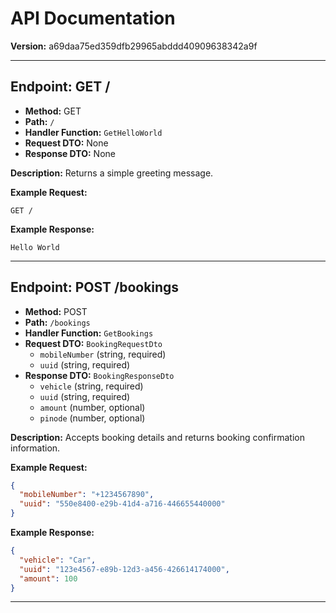 # API Documentation

**Version:** a69daa75ed359dfb29965abddd40909638342a9f

---

## Endpoint: GET /
- **Method:** GET
- **Path:** `/`
- **Handler Function:** `GetHelloWorld`
- **Request DTO:** None
- **Response DTO:** None

**Description:**
Returns a simple greeting message.

**Example Request:**
```
GET /
```

**Example Response:**
```
Hello World
```

---

## Endpoint: POST /bookings
- **Method:** POST
- **Path:** `/bookings`
- **Handler Function:** `GetBookings`
- **Request DTO:** `BookingRequestDto`
  - `mobileNumber` (string, required)
  - `uuid` (string, required)
- **Response DTO:** `BookingResponseDto`
  - `vehicle` (string, required)
  - `uuid` (string, required)
  - `amount` (number, optional)
  - `pinode` (number, optional)

**Description:**
Accepts booking details and returns booking confirmation information.

**Example Request:**
```json
{
  "mobileNumber": "+1234567890",
  "uuid": "550e8400-e29b-41d4-a716-446655440000"
}
```

**Example Response:**
```json
{
  "vehicle": "Car",
  "uuid": "123e4567-e89b-12d3-a456-426614174000",
  "amount": 100
}
```

---
